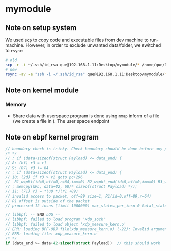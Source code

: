 # mymodule
## Note on setup system
We used `scp` to copy code and executable files from dev machine to run-machine. However, in order to exclude unwanted data/folder, we switched to `rsync`:
```bash
# old
scp -r -i ~/.ssh/id_rsa que@192.168.1.11:Desktop/mymodule/* /home/que/Desktop/mymodule/
# new
rsync -av -e "ssh -i ~/.ssh/id_rsa" que@192.168.1.11:Desktop/mymodule/* /home/que/Desktop/mymodule/
```
## Note on kernel module

### Memory
- Share data with userspace program is done using `mmap` inform of a file (we create a file in ). The user space endpoint 





## Note on ebpf kernel program
```c
// boundary check is tricky. Check boundary should be done before any packet access. Otherwise error:
/* */
// ; if (data+sizeof(struct Payload) <= data_end) {
// 8: (bf) r3 = r1
// 9: (07) r3 += 64
// ; if (data+sizeof(struct Payload) <= data_end) {
// 10: (2d) if r3 > r2 goto pc+296
//  R1_w=pkt(id=0,off=0,r=64,imm=0) R2_w=pkt_end(id=0,off=0,imm=0) R3_w=pkt(id=0,off=64,r=64,imm=0) R6_w=inv2 R10=fp0 fp-8=mmmm????
// ; memcpy(&PL, data+42, 60/* sizeof(struct Payload) */);
// 11: (71) r3 = *(u8 *)(r1 +89)
// invalid access to packet, off=89 size=1, R1(id=0,off=89,r=64)
// R1 offset is outside of the packet
// processed 12 insns (limit 1000000) max_states_per_insn 0 total_states 0 peak_states 0 mark_read 0

// libbpf: -- END LOG --
// libbpf: failed to load program 'xdp_sock'
// libbpf: failed to load object 'xdp_measure_kern.o'
// ERR: loading BPF-OBJ file(xdp_measure_kern.o) (-22): Invalid argument
// ERR: loading file: xdp_measure_kern.o
/* */
if (data_end >= data+42+sizeof(struct Payload))  // this should work
```
